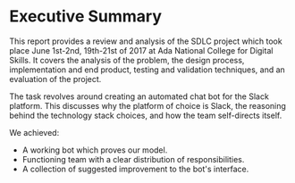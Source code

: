 # Executive Summary

This report provides a review and analysis of the SDLC project which
took place June 1st-2nd, 19th-21st of 2017 at Ada National College for
Digital Skills. It covers the analysis of the problem, the design
process, implementation and end product, testing and validation
techniques, and an evaluation of the project.

The task revolves around creating an automated chat bot for the Slack
platform. This discusses why the platform of choice is Slack, the
reasoning behind the technology stack choices, and how the team
self-directs itself.

We achieved:
* A working bot which proves our model.
* Functioning team with a clear distribution of responsibilities.
* A collection of suggested improvement to the bot's interface.
